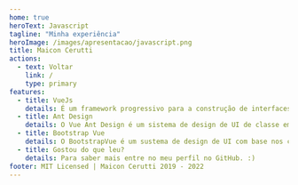 ```yaml
---
home: true
heroText: Javascript
tagline: "Minha experiência"
heroImage: /images/apresentacao/javascript.png
title: Maicon Cerutti
actions:
  - text: Voltar
    link: /
    type: primary
features:
  - title: VueJs
    details: É um framework progressivo para a construção de interfaces de usuário, minha experiência inicial com essa tecnologia foi em 2018, onde atuava fortemente com componentização dentro de um projeto utilizando Laravel. É a tecnologia que mais amo e que dou foco em minha carreira. :)
  - title: Ant Design
    details: O Vue Ant Design é um sistema de design de UI de classe empresarial para aplicativos de desktop e fornece um conjunto de componentes Vue de alta qualidade prontos para uso. Tenho experiência de 8 meses com essa ferramenta.
  - title: Bootstrap Vue
    details: O BootstrapVue é um sustema de design de UI com base nos componentes mais atualizados do Bootstrap, que oferece varios componentes prontos para utilização. Possuo experiencia de 6 meses, mais alguns freelancers que tive a oportunidade de trabalhar.
  - title: Gostou do que leu?
    details: Para saber mais entre no meu perfil no GitHub. :)
footer: MIT Licensed | Maicon Cerutti 2019 - 2022
---
```


